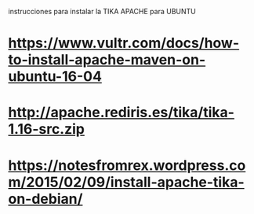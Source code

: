 
instrucciones para instalar la TIKA APACHE para UBUNTU

# https://www.vultr.com/docs/how-to-install-apache-maven-on-ubuntu-16-04
# http://apache.rediris.es/tika/tika-1.16-src.zip 
# https://notesfromrex.wordpress.com/2015/02/09/install-apache-tika-on-debian/

